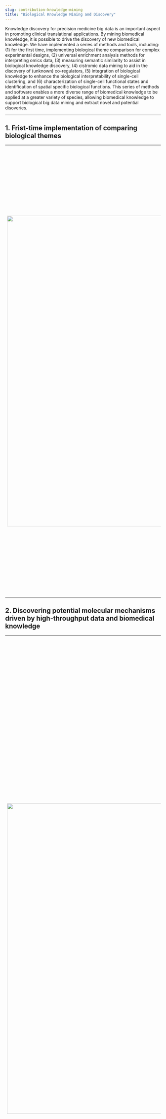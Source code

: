 ```yaml
---
slug: contribution-knowledge-mining
title: "Biological Knowledge Mining and Discovery"
---
```



<style>
    @media only screen and (max-width: 768px) {
        td {
            display: block;
        }
    }
</style>



Knowledge discovery for precision medicine big data is an important aspect in promoting clinical translational applications. By mining biomedical knowledge, it is possible to drive the discovery of new biomedical knowledge. We have implemented a series of methods and tools, including: (1) for the first time, implementing biological theme comparison for complex experimental designs, (2) universal enrichment analysis methods for interpreting omics data, (3) measuring semantic similarity to assist in biological knowledge discovery, (4) cistromic data mining to aid in the discovery of (unknown) co-regulators, (5) integration of biological knowledge to enhance the biological interpretability of single-cell clustering, and (6) characterization of single-cell functional states and identification of spatial specific biological functions. This series of methods and software enables a more diverse range of biomedical knowledge to be applied at a greater variety of species, allowing biomedical knowledge to support biological big data mining and extract novel and potential disoveries.  

<!--
面向精准医学大数据的知识发现是促进临床转化应用的重要方面，通过挖掘生物医学知识能够驱动发现新的生物医学知识。我们实现了一系列方法和工具，包括（1）首次实现针对复杂实验设计比较生物学主题， （2）通用富集分析方法助力通过组学数据挖掘分子机制，（3）语义度量帮助生物学知识发现，（4）顺反子数据挖掘帮助发现（未知）共调控因子，（5）整合生物学知识提升单细胞聚类的生物学可解释性，（6）单细胞功能状态刻画和空间特异性的生物学功能鉴定。这一系列方法和软件使得更加多样化的生物医学知识能够服务应用于更多的物种，让生物医学知识助力生物大数据挖掘，提炼出新颖的和潜在的发现。
-->

----

## 1. Frist-time implementation of comparing biological themes


<table style="border:none; font-size: 90%; width:100%;">
<tr style="border:none;"> 
<td style="border:none;width:25%">

<a href="http://online.liebertpub.com/doi/abs/10.1089/omi.2011.0118"><img src="/images/knowledge-mining/cp-cover.png" width='1000px'/></a>


</td>
<td style="border:none;">


When experimental designs were essentially simple, such as a case-control design, we realized the importance of complex experimental designs involving multiple time points and conditions for studying biomedical issues. We devloped the [clusterProfiler](https://www.bioconductor.org/packages/clusterProfiler) to compare biological themes, and this work was published in [*OMICS: A Journal of Integrative Biology 2012*](http://online.liebertpub.com/doi/abs/10.1089/omi.2011.0118). It has been cited over 20,000 times, making it the most highly cited paper in the journal and one of the top 10 papers among China's highly cited papers from 2011 to 2021. Featuring an extremely user-friendly interface, it allows for specifying complex experimental designs using [formula syntax](https://stat.ethz.ch/R-manual/R-devel/library/stats/html/formula.html), as demonstrated in [*The Innovation 2021*](https://doi.org/10.1016/j.xinn.2021.100141) with data showcasing the different time points with various drug treatments simultaneously. Twelve years after its initial publication, we authored a protocol-type article introducing the functionality of comparing biological themes in comparing disease subtypes, functions of perturbed transcription factors, and cell type annotations using various omics data, including metagenomics, metabolomics, transcriptomics, and single-cell omics. This work was published in [*Nature Protocols 2024*]().

</td>
</tr>
</table>


<!--
在实验设计基本上都是疾病-对照这样简单设计的时候，我们就意识到多时间点、多条件等复杂的实验设计对研究生物医学问题很重要，开发了clusterProfiler以比较生物学主题，这一工作发表于OMICS 2012。引用超过2万次，成为该期刊最高被引论文。支持使用formula形式来指定复杂的实验设计（如The Innovation 2021中展示的不同时间点和药物处理）。 时隔12年，我们撰写了protocol类文章，通过包括宏基因组、代谢组、转录组、单细胞组学在内的多种组学数据，介绍比较生物学主题这一功能在比较疾病亚型、受胁迫扰动转录因子功能和细胞类型注释中的应用，并发表在Nature Protocols 2024。

-->

## 2. Discovering potential molecular mechanisms driven by high-throughput data and biomedical knowledge


<table style="border:none; font-size: 90%; width:100%;">
<tr style="border:none;"> 
<td style="border:none;width:25%">

<a href="https://doi.org/10.1016/j.xinn.2021.100141"><img src="/images/knowledge-mining/graphic-abstract-The-Innovation-2021.jpg" width='1000px'/></a>


</td>
<td style="border:none;">


One of the key aspects of functional genomics research is to identify the biological pathways involved in perturbed genes and propose hypotheses about molecular mechanisms. Gene enrichment analysis is a widely used and effective method. However, it faces challenges such as outdated annotation and lack of support for non-model organisms. We have developed a series of R packages represented by [clusterProfiler](https://www.bioconductor.org/packages/clusterProfiler)  to address these challenges. ClusterProfiler allows for online retrieval of the latest genome annotations, supporting GO and KEGG enrichment analysis for thousands of species; providing a universal interface to support user-provided custom annotations, facilitating analysis of new species and using new functional annotations; allow for the use of genomic regions, enabling enrichment analysis of epigenomic data; [implement comparative analysis of multiple datasets for supporting complex experimental designs](/contribution-knowledge-mining/#1-frist-time-implementation-of-comparing-biological-themes); and provide a tidy interface, making it easier for users to operate, explore and interpret data ([*OMICS: A Journal of Integrative Biology 2012*](http://online.liebertpub.com/doi/abs/10.1089/omi.2011.0118); [*The Innovation 2021*](https://doi.org/10.1016/j.xinn.2021.100141); [*Nature Protocols 2024*]()).


This work has had a significant impact on biomedical research, with over 20,000 citations and integration into more than 40 bioinformatics software tools. It has become one of the indispensable bioinformatics tools for various omics data analyses. We have also extended its application to disease ontology ([*Bioinformatics 2015b*](http://bioinformatics.oxfordjournals.org/cgi/content/abstract/btu684)), medical subject headings ([*Bioinformatics 2018*](https://doi.org/10.1093/bioinformatics/bty410)), and Reactome pathway analysis ([*Molecular BioSystems 2016*](http://pubs.rsc.org/en/Content/ArticleLanding/2016/MB/C5MB00663E)). 


</td>
</tr>
</table>


<!--
如何定位到受扰动的基因所涉及的生物学通路，提出分子机制假说，是功能基因组研究的重要内容之一。基因富集分析是被广泛使用且行之有效的方法，然而存在知识库老旧、缺乏非模式生物支持和知识库单一等问题。我们开发了以clusterProfiler为代表的系列R包，通过在线获取最新的全基因组注释，支持几千个物种的GO和KEGG富集分析；提供通用方法支持用户提供的自定义知识库，便于分析新物种和使用新的功能注释；允许使用基因组位置信息，从而支持了表观基因组数据的富集分析；首次实现了对比分析多组数据的功能，以支持复杂的实验设计；并支持整洁接口，便于用户操作、探索和解读数据。

这一工作对生物医学研究产生了较大的影响，被整合于超过40个同行软件中，成为各种组学数据分析中不可或缺的生物信息学基础工具之一，我们也将其扩展应用于疾病本体学、医学主题词和Reactome通路的分析。
-->



## 3. Measuring gene semantic similarity promotes the discovery of biomedical knowledge


<table style="border:none; font-size: 90%; width:100%;">
<tr style="border:none;"> 
<td style="border:none;width:25%">

<a href="http://bioinformatics.oxfordjournals.org/cgi/content/abstract/26/7/976"><img src="/images/knowledge-mining/semsim.png" width='1000px'/></a>


</td>
<td style="border:none;">


By mining biomedical knowledge, new biomedical knowledge can be discovered. Calculating gene functional similarity using biomedical knowledge plays a crucial role in this process. It quantifies biomedical knowledge mathematically to measure the similarity between geens. Similarity entities share similar functions and behaviors, which form the basis for solving a wide range of real-world problems, including predicting and inferring aspects such as gene function, localization, and interactions, as well as analyzing diseases and drugs (including drug repurposing). 

We developed the software tool [GOSemSim](https://www.bioconductor.org/packages/GOSemSim) based on gene ontology, which implements multiple information content-based algorithms and graph-based algorithms. This work was published in [*Bioinformatics 2010*](http://bioinformatics.oxfordjournals.org/cgi/content/abstract/26/7/976) and as a chapter in [*Stem Cell Transcriptional Networks (2nd edition) 2020*](http://dx.doi.org/10.1007/978-1-0716-0301-7_11). We extended this work to a broader range of biomedical knowledge, supporting the measurement of gene similarity from perspectives such as diseases ([*Bioinformatics 2015b*](http://bioinformatics.oxfordjournals.org/cgi/content/abstract/btu684)), phenotypes, and medical subject headings ([*Bioinformatics 2018*](https://doi.org/10.1093/bioinformatics/bty410)). 


</td>
</tr>
</table>


<!--
通过挖掘生物医学知识能够驱动发现新的生物医学知识。其中利用生物医学知识计算基因的功能相似性起着至关重要的作用，它通过数学方式量化生物医学知识，以度量基因之间的相似性。相似的东西拥有相似的功能和行为，这是解决大量现实问题的基础，包括基因的功能、定位和相互作用等方面的预测和推断，以及疾病和药物的分析（包括药物功能重定位）等。我们基于基因本体学知识开发了软件工具GOSemSim，实现了多个基于信息含量的算法和基于图结构的算法，该工作发表于Bioinformatics 2010, 26(7):976-978，并受到主编Benjamin Kidder教授的邀请，在《Stem Cell Transcriptional Networks》（第二版）一书中撰写一章介绍这一工作（Methods in Molecular Biology 2020, 2117:207-215）。申请人将这一工作扩展到更为广泛的生物医学知识，支持基于疾病、表型和医学主题词等生物医学知识度量基因的相似性。
-->


## 4. Annotation, visualization, data mining of cistrome data


<table style="border:none; font-size: 90%; width:100%;">
<tr style="border:none;"> 
<td style="border:none;width:25%">

<a href="https://academic.oup.com/bioinformatics/article/31/14/2382/255379"><img src="/images/knowledge-mining/chipseeker.png" width='1000px'/></a>


</td>
<td style="border:none;">

Cistrome refers to the set of cis-acting targets of trans-acting factors at the genome-wide scale, including transcription factor binding sites and the genomic locations of histone modifications. The cis-regulatory information can be obtained at the genome-wide level through techniques such as ChIP-seq, DNase-seq, and ATAC-seq. The key to bridging upstream (determining locations) and downstream analysis (functional studies) lies in annotating the genomic positional information. On the other hand, most tools are designed for individual datasets. With the proliferation of cistromic technologies and the accumulation of public data, comparing multiple datasets, mining public data, and identifying (unknown) co-regulators of transcription factors are critical for comprehensive understanding of cistrome interactions. To address these issues, we developed the [ChIPseeker](https://www.bioconductor.org/packages/ChIPseeker) package for annotation and comparision, integrated with the GEO database to allow users to infer potential co-transcription factors or protein complexes through data mining. This work was published in [Bioinformatics 2015a](http://bioinformatics.oxfordjournals.org/cgi/content/abstract/btv145). ChIPseeker has been widely applied to various cistromic datasets and is listed as a key step in the anlysis of [DNase-seq](https://doi.org/10.1093/bib/bby057) and [ATAC-seq](https://informatics.fas.harvard.edu/atac-seq-guidelines.html) data. We also published a protocol article ([*Current Protocols 2022*](https://doi.org/10.1002/cpz1.585)) introducing the analysis application of ChIPseeker in various different epigenomic datasets.

</td>
</tr>
</table>


<!--
顺反组（cistrome）指反式作用因子在全基因组尺度下的顺式作用靶点集合，包括转录作用因子结合位点和组蛋白修饰在全基因组上的位置。顺式调控信息可由ChIP-seq、DNase-seq和ATAC-seq在全基因组水平上获取，衔接上游（确定位置）和下游分析（功能研究）的重点在于对基因组位置信息进行注释。另一方面，大多数的工具针对单一的数据集而设计，随着顺反组技术的普及和公共数据的积累，比较多组数据、挖掘公共数据，鉴定反式作用因子的（未知）共同调控因子，是全面理解顺反子相互作用的关键。针对这些问题，我们开发了ChIPseeker包，进行注释和比较，并整合了GEO数据库，以允许用户通过数据挖掘，推断出潜在的共转录因子或蛋白复合体。该工作发表于Bioinformatics 2015a。ChIPseeker被广泛应用于各种顺反组数据，被列为DNase-seq和ATAC-seq数据分析指南的关键步骤。我们也撰写了protocol文章介绍于ChIPseeker在各种不同的表观基因组学数据中的分析应用。
-->

## 5. Integrating biological knowledge to enhance the biological interpretability of single-cell clustering


<table style="border:none; font-size: 90%; width:100%;">
<tr style="border:none;"> 
<td style="border:none;width:25%">

<a href="https://github.com/YuLab-SMU/MSGNN/"><img src="/images/knowledge-mining/msgnn.png" width='1000px'/></a>


</td>
<td style="border:none;">


Clustering is a key step in bridging upstream and downstream analyses in single-cell analysis, and accurate clustering is crucial for downstream analysis. Currently, the most common clustering methods rely on graph-based community detection approaches. We propose integrating biological knowledge as attributes of graph nodes to obtain clustering results that are more aligned with biological interpretations. We have implemented the [MSGNN](https://github.com/YuLab-SMU/MSGNN/) tool based on graph neural networks to enhance the biological interpretation of complex data. 


</td>
</tr>
</table>


<!--
聚类是衔接单细胞上下游分析的关键步骤，准确聚类对下游分析至关重要。当前最常见的聚类方法都是基于图的社区发现方法，我们提出将生物学知识作为网络图节点属性进行融合，从而可以得到更符合生物学解释的聚类结果。我们基于图神经网络实现了MSGNN工具，以增强对复杂数据的生物学解读。
-->

## 6. Identification of spatial variable biological functions


<table style="border:none; font-size: 90%; width:100%;">
<tr style="border:none;"> 
<td style="border:none;width:25%">

<a href="https://github.com/YuLab-SMU/SVP/"><img src="/images/knowledge-mining/svp.png" width='1000px'/></a>


</td>
<td style="border:none;">


Identification of biological functions with spatial specific distributions involves identifying genes with high spatial variability, followed by enrichment analysis to characterize these functions. We propose a new method for characterizing cell functional states as well as a general approach for identifying spatial highly variable features. The [SVP](https://github.com/YuLab-SMU/SVP/) package has been developed to implement these two methods, enabling the characterization of various biological functions, including biological pathways, and identifying whether these functions exhibit spatial distribution specificity. 

</td>
</tr>
</table>


<!--
当前对具有空间特异性分布的生物学功能的鉴定，主流方法是通过鉴定空间高变异性的基因，再衔接富集分析进行生物学功能的刻画。我们提出了通过单细胞转录组数据进行细胞功能状态的刻画方法，以及通用的空间高可变特征鉴定方法。开发了SVP包实现这两个方法，可以对包括生物学通路在内的各种生物学功能进行状态刻画，再鉴定这些功能是否具有空间分布的特异性。
-->


## Comments from the academic community



> Users familiar with R/Bioconductor have several R packages to perform epigenomic enrichment analysis. **ChIPseeker** (Yu et al., 2015) provides a variety of functions for annotating user-provided ROIs in BED format by proximity to the nearby genes, finding overlaps with epigenomic regions, performing gene-centric and epigenomic enrichment analysis. **ChIPseeker** employs permutation strategy to calculate overlap enrichment p-values. **ChIPseeker** provides access to multi-organism epigenomic datasets from GEO (Gene Expression Omnibus), expanding enrichment analysis to species other than human. Coupled with excellent visualization capabilities, **ChIPseeker** is a well-designed tool with complete functionality for the interpretation of genome-wide ROIs.
>
> -- Excerpt from the article: [Epigenomic annotation-based interpretation of genomic data: from enrichment analysis to machine learning](https://academic.oup.com/bioinformatics/article/33/20/3323/3892391), **_Bioinformatics_**, 2017, 33(20):3323-3330. 




## Publications


<font size="3">

+ S Xu<sup>#</sup>, E Hu<sup>#</sup>, Y Cai<sup>#</sup>, Z Xie<sup>#</sup> , X Luo<sup>#</sup>, L Zhan, W Tang, Q Wang, B Liu, R Wang, W Xie, T Wu, L Xie, __G Yu__<sup>\*</sup>. [Using clusterProfiler to characterise Multi-Omics Data](). __*Nature Protocols*__. 2024, accepted.
+ Q Wang<sup>#</sup>, M Li<sup>#</sup>, T Wu, L Zhan, L Li, M Chen, W Xie, Z Xie, E Hu, S Xu, __G Yu__<sup>\*</sup>. [Exploring epigenomic datasets by ChIPseeker](https://doi.org/10.1002/cpz1.585). __*Current Protocols*__, 2022, 2(10): e585. 
+ N Sato, Y Tamada, __G Yu__, Y Okuno<sup>\*</sup>. [CBNplot: Bayesian network plots for enrichment analysis](https://doi.org/10.1093/bioinformatics/btac175). __*Bioinformatics*__. 2022, 38(10):2959-2960.
+ T Wu<sup>#</sup>, E Hu<sup>#</sup>, S Xu, M Chen, P Guo, Z Dai, T Feng, L Zhou, W Tang, L Zhan, X Fu, S Liu, X Bo<sup>\*</sup>, **G Yu**<sup>\*</sup>. [clusterProfiler 4.0: A universal enrichment tool for interpreting omics data](https://doi.org/10.1016/j.xinn.2021.100141). **_The Innovation_**. 2021, 2(3):100141.
+ **Yu G**. [Gene Ontology Semantic Similarity Analysis Using GOSemSim](http://dx.doi.org/10.1007/978-1-0716-0301-7_11). In: Kidder B. (eds) Stem Cell Transcriptional Networks. ***Methods in Molecular Biology***, 2020, 2117:207-215. Humana, New York, NY.
+ Z Hao, D Lv, Y Ge, J Shi, D Weijers, __G Yu__<sup>\*</sup>, J Chen<sup>\*</sup>. [RIdeogram: drawing SVG graphics to visualize and map genome-wide data on the idiograms](https://peerj.com/articles/cs-251/). __*PeerJ Computer Science*__. 2020, 6:e251. 
+ __G Yu__. [Using meshes for MeSH term enrichment and semantic analyses](https://doi.org/10.1093/bioinformatics/bty410). __*Bioinformatics*__. 2018, 34(21):3766-3767.
+ __G Yu__, QY He<sup>\*</sup>. [ReactomePA: an R/Bioconductor package for reactome pathway analysis and visualization](http://pubs.rsc.org/en/Content/ArticleLanding/2016/MB/C5MB00663E). __*Molecular BioSystems*__. 2016, 12(2):477-479. 
+ __G Yu__<sup>\*</sup>, LG Wang, QY He<sup>\*</sup>. [ChIPseeker: an R/Bioconductor package for ChIP peak annotation, comparision and visualization](http://bioinformatics.oxfordjournals.org/cgi/content/abstract/btv145). __*Bioinformatics*__. 2015, 31(14):2382-2383.
+	__G Yu__<sup>\*</sup>, LG Wang, GR Yan, QY He<sup>\*</sup>. [DOSE: an R/Bioconductor package for Disease Ontology Semantic and Enrichment analysis](http://bioinformatics.oxfordjournals.org/cgi/content/abstract/btu684). __*Bioinformatics*__. 2015, 31(4):608-609.
+	__G Yu__, LG Wang, Y Han, QY He<sup>\*</sup>. [clusterProfiler: an R package for comparing biological themes among gene clusters](http://online.liebertpub.com/doi/abs/10.1089/omi.2011.0118). __*OMICS: A Journal of Integrative Biology*__. 2012, 16(5):284-287. 
+ __G Yu__, QY He<sup>\*</sup>. [Functional similarity analysis of human virus-encoded miRNAs](https://jclinbioinformatics.biomedcentral.com/articles/10.1186/2043-9113-1-15). __*Journal of Clinical Bioinformatics*__, 2011, 1(1):15.
+ __G Yu__<sup>#</sup>, CL Xiao<sup>#</sup>, X Bo, CH Lu, Y Qin, S Zhan, QY He<sup>\*</sup>. [A new method for measuring functional similarity of microRNAs](http://www.jiomics.com/index.php/jio/article/view/21). __*Journal of Integrated OMICS*__, 2011, 1(1):49-54.
+ __G Yu__<sup>#</sup>, F Li<sup>#</sup>, Y Qin, X Bo<sup>\*</sup>, Y Wu, S Wang<sup>\*</sup>. [GOSemSim: an R package for measuring semantic similarity among GO terms and gene products](http://bioinformatics.oxfordjournals.org/cgi/content/abstract/26/7/976). __*Bioinformatics*__. 2010, 26(7):976-978.

</font>

